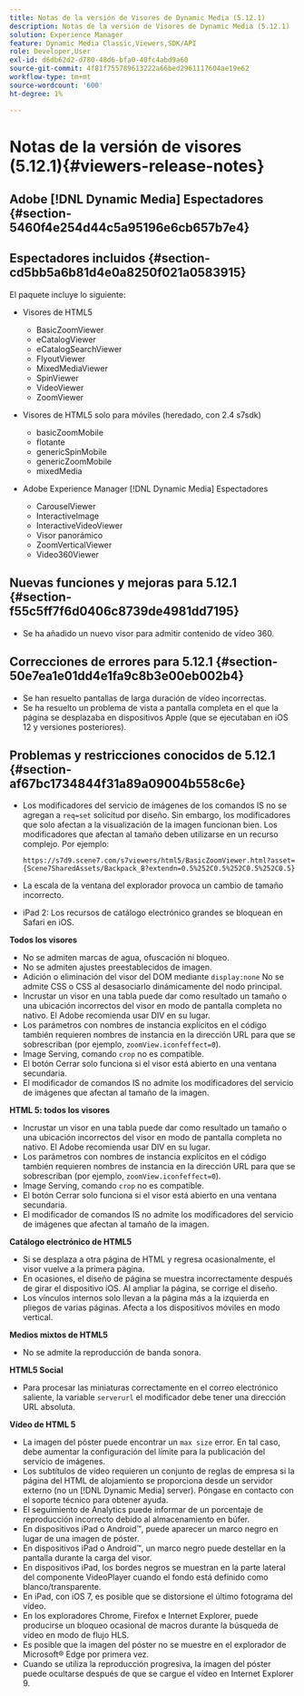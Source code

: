 ```yaml
---
title: Notas de la versión de Visores de Dynamic Media (5.12.1)
description: Notas de la versión de Visores de Dynamic Media (5.12.1)
solution: Experience Manager
feature: Dynamic Media Classic,Viewers,SDK/API
role: Developer,User
exl-id: d6db62d2-d780-48d6-bfa0-40fc4abd9a60
source-git-commit: 4f81f755789613222a66bed2961117604ae19e62
workflow-type: tm+mt
source-wordcount: '600'
ht-degree: 1%

---
```


# Notas de la versión de visores (5.12.1){#viewers-release-notes}

## Adobe [!DNL Dynamic Media] Espectadores {#section-5460f4e254d44c5a95196e6cb657b7e4}

## Espectadores incluidos {#section-cd5bb5a6b81d4e0a8250f021a0583915}

El paquete incluye lo siguiente:

* Visores de HTML5

   * BasicZoomViewer
   * eCatalogViewer
   * eCatalogSearchViewer
   * FlyoutViewer
   * MixedMediaViewer
   * SpinViewer
   * VideoViewer
   * ZoomViewer

* Visores de HTML5 solo para móviles (heredado, con 2.4 s7sdk)

   * basicZoomMobile
   * flotante
   * genericSpinMobile
   * genericZoomMobile
   * mixedMedia

* Adobe Experience Manager [!DNL Dynamic Media] Espectadores

   * CarouselViewer
   * InteractiveImage
   * InteractiveVideoViewer
   * Visor panorámico
   * ZoomVerticalViewer
   * Video360Viewer

## Nuevas funciones y mejoras para 5.12.1 {#section-f55c5ff7f6d0406c8739de4981dd7195}

* Se ha añadido un nuevo visor para admitir contenido de vídeo 360.

## Correcciones de errores para 5.12.1 {#section-50e7ea1e01dd4e1fa9c8b3e00eb002b4}

* Se han resuelto pantallas de larga duración de vídeo incorrectas.
* Se ha resuelto un problema de vista a pantalla completa en el que la página se desplazaba en dispositivos Apple (que se ejecutaban en iOS 12 y versiones posteriores).

## Problemas y restricciones conocidos de 5.12.1 {#section-af67bc1734844f31a89a09004b558c6e}

* Los modificadores del servicio de imágenes de los comandos IS no se agregan a `req=set` solicitud por diseño. Sin embargo, los modificadores que solo afectan a la visualización de la imagen funcionan bien. Los modificadores que afectan al tamaño deben utilizarse en un recurso complejo. Por ejemplo:

  `https://s7d9.scene7.com/s7viewers/html5/BasicZoomViewer.html?asset= {Scene7SharedAssets/Backpack_B?extendn=0.5%252C0.5%252C0.5%252C0.5}`

* La escala de la ventana del explorador provoca un cambio de tamaño incorrecto.
* iPad 2: Los recursos de catálogo electrónico grandes se bloquean en Safari en iOS.

**Todos los visores**

* No se admiten marcas de agua, ofuscación ni bloqueo.
* No se admiten ajustes preestablecidos de imagen.
* Adición o eliminación del visor del DOM mediante `display:none` No se admite CSS o CSS al desasociarlo dinámicamente del nodo principal.
* Incrustar un visor en una tabla puede dar como resultado un tamaño o una ubicación incorrectos del visor en modo de pantalla completa no nativo. El Adobe recomienda usar DIV en su lugar.
* Los parámetros con nombres de instancia explícitos en el código también requieren nombres de instancia en la dirección URL para que se sobrescriban (por ejemplo, `zoomView.iconfeffect=0`).
* Image Serving, comando `crop` no es compatible.
* El botón Cerrar solo funciona si el visor está abierto en una ventana secundaria.
* El modificador de comandos IS no admite los modificadores del servicio de imágenes que afectan al tamaño de la imagen.

**HTML 5: todos los visores**

* Incrustar un visor en una tabla puede dar como resultado un tamaño o una ubicación incorrectos del visor en modo de pantalla completa no nativo. El Adobe recomienda usar DIV en su lugar.
* Los parámetros con nombres de instancia explícitos en el código también requieren nombres de instancia en la dirección URL para que se sobrescriban (por ejemplo, `zoomView.iconfeffect=0`).
* Image Serving, comando `crop` no es compatible.
* El botón Cerrar solo funciona si el visor está abierto en una ventana secundaria.
* El modificador de comandos IS no admite los modificadores del servicio de imágenes que afectan al tamaño de la imagen.

**Catálogo electrónico de HTML5**

* Si se desplaza a otra página de HTML y regresa ocasionalmente, el visor vuelve a la primera página.
* En ocasiones, el diseño de página se muestra incorrectamente después de girar el dispositivo iOS. Al ampliar la página, se corrige el diseño.
* Los vínculos internos solo llevan a la página más a la izquierda en pliegos de varias páginas. Afecta a los dispositivos móviles en modo vertical.

**Medios mixtos de HTML5**

* No se admite la reproducción de banda sonora.

**HTML5 Social**

* Para procesar las miniaturas correctamente en el correo electrónico saliente, la variable `serverurl` el modificador debe tener una dirección URL absoluta.

**Vídeo de HTML 5**

* La imagen del póster puede encontrar un `max size` error. En tal caso, debe aumentar la configuración del límite para la publicación del servicio de imágenes.
* Los subtítulos de vídeo requieren un conjunto de reglas de empresa si la página del HTML de alojamiento se proporciona desde un servidor externo (no un [!DNL Dynamic Media] server). Póngase en contacto con el soporte técnico para obtener ayuda.
* El seguimiento de Analytics puede informar de un porcentaje de reproducción incorrecto debido al almacenamiento en búfer.
* En dispositivos iPad o Android™, puede aparecer un marco negro en lugar de una imagen de póster.
* En dispositivos iPad o Android™, un marco negro puede destellar en la pantalla durante la carga del visor.
* En dispositivos iPad, los bordes negros se muestran en la parte lateral del componente VideoPlayer cuando el fondo está definido como blanco/transparente.
* En iPad, con iOS 7, es posible que se distorsione el último fotograma del vídeo.
* En los exploradores Chrome, Firefox e Internet Explorer, puede producirse un bloqueo ocasional de macros durante la búsqueda de vídeo en modo de flujo HLS.
* Es posible que la imagen del póster no se muestre en el explorador de Microsoft® Edge por primera vez.
* Cuando se utiliza la reproducción progresiva, la imagen del póster puede ocultarse después de que se cargue el vídeo en Internet Explorer 9.
